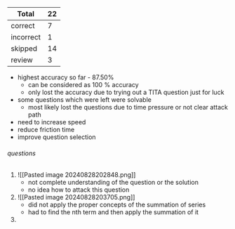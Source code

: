 
| Total     | 22  |
| --------- | --- |
| correct   | 7   |
| incorrect | 1   |
| skipped   | 14  |
| review    | 3   |
- highest accuracy so far - 87.50%
	- can be considered as 100 % accuracy 
	- only lost the accuracy due to trying out a TITA question just for luck
- some questions which were left were solvable
	- most likely lost the questions due to time pressure or not clear attack path
- need to increase speed 
- reduce friction time 
- improve question selection

###### questions
1. ![[Pasted image 20240828202848.png]]
	- not complete understanding of the question or the solution
	- no idea how to attack this question
2. ![[Pasted image 20240828203705.png]]
	- did not apply the proper concepts of the summation of series
	- had to find the nth term and then apply the summation of it
1. 
